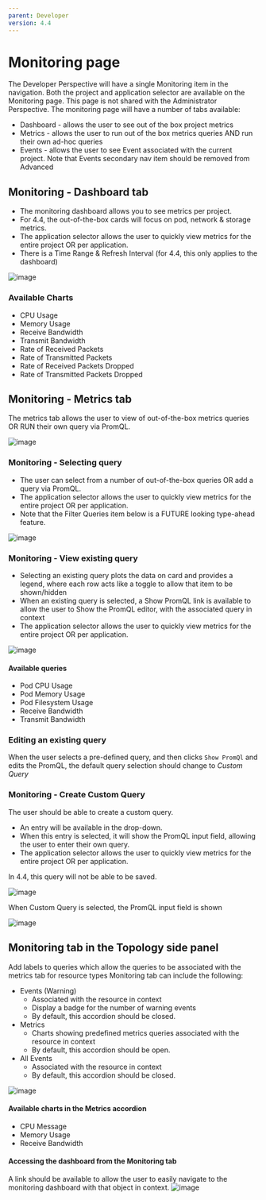 ```yaml
---
parent: Developer
version: 4.4
---
```


# Monitoring page

The Developer Perspective will have a single Monitoring item in the navigation.  Both the project and application selector are available on the Monitoring page.  This page is not shared with the Administrator Perspective.  The monitoring page will have a number of tabs available:
* Dashboard - allows the user to see out of the box project metrics
* Metrics - allows the user to run out of the box metrics queries AND run their own ad-hoc queries
* Events - allows the user to see Event associated with the current project.  Note that Events secondary nav item should be removed from Advanced

## Monitoring - Dashboard tab
* The monitoring dashboard allows you to see metrics per project.  
* For 4.4, the out-of-the-box cards will focus on pod, network & storage metrics.
* The application selector allows the user to quickly view metrics for the entire project OR per application.
* There is a Time Range & Refresh Interval (for 4.4, this only applies to the dashboard)

![image](https://openshift.github.io/openshift-origin-design/designs/developer/monitoring-44/img/Monitoring-Dashboard.png)

### Available Charts
* CPU Usage
* Memory Usage
* Receive Bandwidth
* Transmit Bandwidth
* Rate of Received Packets
* Rate of Transmitted Packets
* Rate of Received Packets Dropped
* Rate of Transmitted Packets Dropped

## Monitoring - Metrics tab
The metrics tab allows the user to view of out-of-the-box metrics queries OR RUN their own query via PromQL.

![image](https://openshift.github.io/openshift-origin-design/designs/developer/monitoring-44/img/Monitoring-Metrics.png)

### Monitoring - Selecting query
* The user can select from a number of out-of-the-box queries OR add a query via PromQL.
* The application selector allows the user to quickly view metrics for the entire project OR per application.
* Note that the Filter Queries item below is a FUTURE looking type-ahead feature.

![image](https://openshift.github.io/openshift-origin-design/designs/developer/monitoring-44/img/Monitoring-Metrics-SelectQuery.png)

### Monitoring - View existing query
* Selecting an existing query plots the data on card and provides a legend, where each row acts like a toggle to allow that item to be shown/hidden
* When an existing query is selected, a Show PromQL link is available to allow the user to Show the PromQL editor, with the associated query in context  
* The application selector allows the user to quickly view metrics for the entire project OR per application.

![image](https://openshift.github.io/openshift-origin-design/designs/developer/monitoring-44/img/Monitoring-Metrics-MemoryUsage.png)

#### Available queries
* Pod CPU Usage
* Pod Memory Usage
* Pod Filesystem Usage
* Receive Bandwidth
* Transmit Bandwidth

### Editing an existing query
When the user selects a pre-defined query, and then clicks `Show PromQl` and edits the PromQL, the default query selection should change to _Custom Query_

### Monitoring - Create Custom Query

The user should be able to create a custom query.
* An entry will be available in the drop-down.  
* When this entry is selected, it will show the PromQL input field, allowing the user to enter their own query.  
* The application selector allows the user to quickly view metrics for the entire project OR per application.

In 4.4, this query will not be able to be saved.

![image](https://openshift.github.io/openshift-origin-design/designs/developer/monitoring-44/img/Monitoring-Metrics-CustomerQuery.png)

When Custom Query is selected, the PromQL input field is shown

![image](https://openshift.github.io/openshift-origin-design/designs/developer/monitoring-44/img/image.png)

## Monitoring tab in the Topology side panel

Add labels to queries which allow the queries to be associated with the metrics tab for resource types
Monitoring tab can include the following:
* Events (Warning)
  * Associated with the resource in context
  * Display a badge for the number of warning events
  * By default, this accordion should be closed.
* Metrics
  * Charts showing predefined metrics queries associated with the resource in context
  * By default, this accordion should be open.
* All Events
  * Associated with the resource in context
  * By default, this accordion should be closed.

![image](https://openshift.github.io/openshift-origin-design/designs/developer/monitoring-44/img/Topology-SidePanel-MonitoringTab.png)

#### Available charts in the Metrics accordion
* CPU Message
* Memory Usage
* Receive Bandwidth

#### Accessing the dashboard from the Monitoring tab
A link should be available to allow the user to easily navigate to the monitoring dashboard with that object in context.
![image](https://openshift.github.io/openshift-origin-design/designs/developer/monitoring-44/img/Monitoring-Dashboard-PerWorkload.png)
